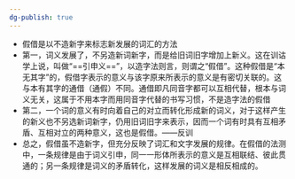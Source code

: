 ```yaml
---
dg-publish: true
---
```

- 假借是以不造新字来标志新发展的词汇的方法
- 第一，词义发展了，不另造新词新字，而是给旧词旧字增加上新义。这在训诂学上说，叫做“==引申义==”，以造字法则言，则谓之“假借”。这种假借是“本无其字”的，假借字表示的意义与该字原来所表示的意义是有密切关联的。这与本有其字的通借（通假）不同。通借即凡同音字都可以互相代替，根本与词义无关，这属于不用本字而用同音字代替的书写习惯，不是造字法的假借
- 第二，一个词的意义有时向着自己的对立而转化形成新的词义，对于这样产生的新义也不另选新词新字，仍用旧词旧字来表示，因而一个词有时具有互相矛盾、互相对立的两种意义，这也是假借。——反训
- 总之，假借虽不造新字，但充分反映了词汇和文字发展的规律。在假借的法测中，一条规律是由于词义引申，同一一形体所表示的意义是互相联结、彼此贯通的；另一条规律是词义的矛盾转化，这样发展的词义是相反相成的。